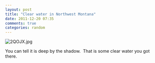 ```yaml
---
layout: post
title: "Clear water in Northwest Montana"
date: 2011-12-20 07:35
comments: true
categories: random
---
```

<img title="2QOJX.jpg" src="http://i.imgur.com/2QOJX.jpg" alt="2QOJX.jpg" border="0" />

You can tell it is deep by the shadow.  That is some clear water you got there.